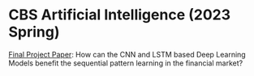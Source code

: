 # CBS Artificial Intelligence (2023 Spring)
[Final Project Paper](final_project/CBS_AI_Final_Project_Wenhan_Yang.pdf): How can the CNN and LSTM based Deep Learning Models benefit the sequential pattern learning in the financial market?

